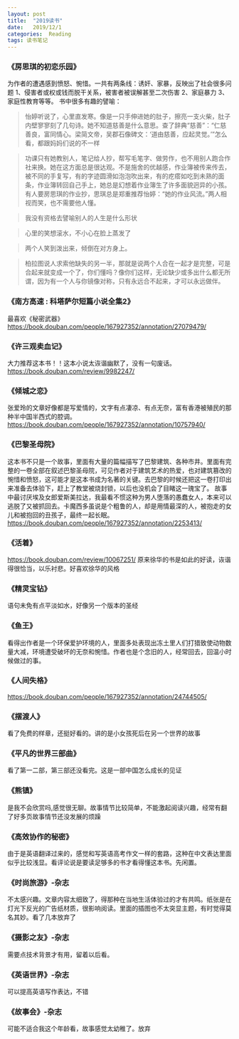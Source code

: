 ```yaml
---
layout: post
title:  "2019读书"
date:   2019/12/1 
categories:  Reading 
tags: 读书笔记
---
```


### 《房思琪的初恋乐园》
为作者的遭遇感到愤怒、惋惜。一共有两条线：诱奸、家暴，反映出了社会很多问题
1、侵害者或权或钱而脱干关系，被害者被误解甚至二次伤害
2、家庭暴力
3、家庭性教育等等。
书中很多有趣的譬喻：

>怡婷听说了，心里直发寒。像是一只手伸进她的肚子，擦亮一支火柴，肚子内壁寥寥刻了几句诗。她不知道慈善是什么意思。查了辞典“慈善”：“仁慈善良，富同情心。梁简文帝，吴郡石像碑文：‘道由慈善，应起灵觉。’”怎么看，都跟妈妈们说的不一样

>功课只有她教别人，笔记给人抄，帮写毛笔字、做劳作，也不用别人跑合作社来换。她在这方面总是很达观。不是施舍的优越感，作业簿被传来传去，被不同的手复写，有的字迹圆滑如泡泡吹出来，有的疙瘩如吃到未熟的面条，作业簿转回自己手上，她总是幻想着作业簿生了许多面貌迥异的小孩。有人要房思琪的作业抄，思琪总是郑重推荐怡婷：“她的作业风流。”两人相视而笑，也不需要他人懂。

>我没有资格去譬喻别人的人生是什么形状

>心里的笑想滚水，不小心在脸上蒸发了

>两个人笑到泼出来，倾倒在对方身上。

>柏拉图说人求索他缺失的另一半，那就是说两个人合在一起才是完整，可是合起来就变成一个了，你们懂吗？像你们这样，无论缺少或多出什么都无所谓，因为有一个人与你镜像对称，只有永远合不起来，才可以永远做伴。


### 《南方高速 : 科塔萨尔短篇小说全集2》
最喜欢《秘密武器》
<https://book.douban.com/people/167927352/annotation/27079479/>

### 《许三观卖血记》
大力推荐这本书！！这本小说太诙谐幽默了，没有一句废话。<https://book.douban.com/review/9982247/>

### 《倾城之恋》
张爱玲的文章好像都是写爱情的，文字有点凄凉、有点无奈，富有香港被殖民的那种半中国半西式的腔调。<https://book.douban.com/people/167927352/annotation/10757940/>

### 《巴黎圣母院》
这本书不只是一个故事，里面有大量的篇幅描写了巴黎建筑、各种市井。里面有完整的一卷全部在叙述巴黎圣母院，可见作者对于建筑艺术的热爱，也对建筑篡改的惋惜和愤怒，这可能才是这本书成为名著的关键。去巴黎的时候还把这一卷打印出来准备去体验下，赶上了教堂被烧封锁，以后也没机会了目睹这一瑰宝了。
故事中最讨厌埃及女郎爱斯美拉达，我最看不惯这种为男人堕落的愚蠢女人，本来可以逃脱了又被抓回去。卡魔西多虽说是个粗鲁的人，却是用情最深的人，被抱走的女儿和被抱回的丑孩子，最终一起长眠。
<https://book.douban.com/people/167927352/annotation/2253413/>

### 《活着》
<https://book.douban.com/review/10067251/>
原来徐华的书是如此的好读，诙谐得很恰当，以乐衬悲。好喜欢徐华的风格

### 《精灵宝钻》
语句未免有点平淡如水，好像另一个版本的圣经

### 《鱼王》
看得出作者是一个环保爱护环境的人，里面多处表现出冻土里人们打猎致使动物数量大减，环境遭受破坏的无奈和惋惜。作者也是个念旧的人，经常回去，回温小时候做过的事。

### 《人间失格》
<https://book.douban.com/people/167927352/annotation/24744505/>

### 《摆渡人》
看了免费的样章，还挺好看的。讲的是小女孩死后在另一个世界的故事

### 《平凡的世界三部曲》
看了第一二部，第三部还没看完。这是一部中国怎么成长的见证

### 《熊镇》
是我不会欣赏吗,感觉很无聊。故事情节比较简单，不能激起阅读兴趣，经常有翻了好多页故事情节还没发展的烦躁

### 《高效协作的秘密》
由于是英语翻译过来的，感觉和写英语高考作文一样的套路，这种在中文表达里面似乎比较浅显。看评论说是要读足够多的书才看得懂这本书。先闲置。

### 《时尚旅游》-杂志
不太感兴趣。文章内容太细致了，得那种在当地生活体验过的才有共鸣。纸张是在灯光下反光的广告纸材质，很影响阅读。里面的插图也不太突显主题，有时觉得莫名其妙。看了几本放弃了

### 《摄影之友》-杂志
需要点技术背景才有用，留着以后看。

### 《英语世界》-杂志
可以提高英语写作表达，不错

### 《故事会》-杂志
可能不适合我这个年龄看，故事感觉太幼稚了。放弃

